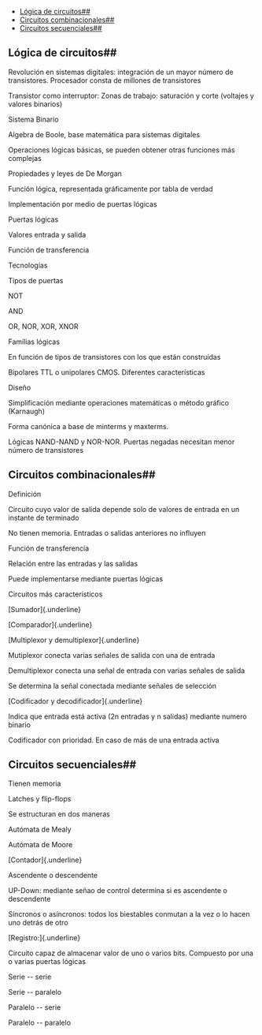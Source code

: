 
- [Lógica de circuitos##](#l%C3%B3gica-de-circuitos)
- [Circuitos combinacionales##](#circuitos-combinacionales)
- [Circuitos secuenciales##](#circuitos-secuenciales)


## Lógica de circuitos## 

Revolución en sistemas digitales: integración de un mayor número de
transistores. Procesador consta de millones de transistores

Transistor como interruptor: Zonas de trabajo: saturación y corte
(voltajes y valores binarios)

Sistema Binario

Algebra de Boole, base matemática para sistemas digitales

Operaciones lógicas básicas, se pueden obtener otras funciones más
complejas

Propiedades y leyes de De Morgan

Función lógica, representada gráficamente por tabla de verdad

Implementación por medio de puertas lógicas

Puertas lógicas

Valores entrada y salida

Función de transferencia

Tecnologías

Tipos de puertas

NOT

AND

OR, NOR, XOR, XNOR

Famílias lógicas

En función de tipos de transistores con los que están construídas

Bipolares TTL o unipolares CMOS. Diferentes características

Diseño

Simplificación mediante operaciones matemáticas o método gráfico
(Karnaugh)

Forma canónica a base de minterms y maxterms.

Lógicas NAND-NAND y NOR-NOR. Puertas negadas necesitan menor número de
transistores

## Circuitos combinacionales## 

Definición

Circuito cuyo valor de salida depende solo de valores de entrada en un
instante de terminado

No tienen memoria. Entradas o salidas anteriores no influyen

Función de transferencia

Relación entre las entradas y las salidas

Puede implementarse mediante puertas lógicas

Circuitos más característicos

[Sumador]{.underline}

[Comparador]{.underline}

[Multiplexor y demultiplexor]{.underline}

Mutiplexor conecta varias señales de salida con una de entrada

Demultiplexor conecta una señal de entrada con varias señales de salida

Se determina la señal conectada mediante señales de selección

[Codificador y decodificador]{.underline}

Indica que entrada está activa (2n entradas y n salidas) mediante numero
binario

Codificador con prioridad. En caso de más de una entrada activa

## Circuitos secuenciales## 

Tienen memoria

Latches y flip-flops

Se estructuran en dos maneras

Autómata de Mealy

Autómata de Moore

[Contador]{.underline}

Ascendente o descendente

UP-Down: mediante señao de control determina si es ascendente o
descendente

Síncronos o asíncronos: todos los biestables conmutan a la vez o lo
hacen uno detrás de otro

[Registro:]{.underline}

Circuito capaz de almacenar valor de uno o varios bits. Compuesto por
una o varias puertas lógicas

Serie -- serie

Serie -- paralelo

Paralelo -- serie

Paralelo -- paralelo
